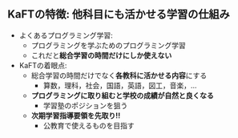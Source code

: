 ## KaFTの特徴: 他科目にも活かせる学習の仕組み

* よくあるプログラミング学習:
  * プログラミングを学ぶためのプログラミング学習
  * これだと**総合学習の時間だけにしか使えない**
* KaFTの着眼点:
  * 総合学習の時間だけでなく**各教科に活かせる内容**にする
    * 算数，理科，社会，国語，英語，図工，音楽，...
  * **プログラミングに取り組むと学校の成績が自然と良くなる**
    * 学習塾のポジションを狙う
  * **次期学習指導要領を先取り!!**
    * 公教育で使えるものを目指す